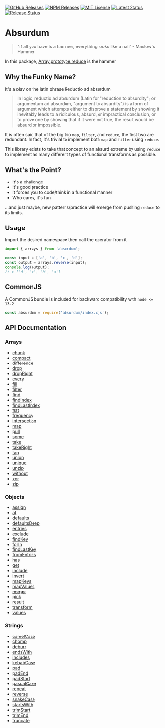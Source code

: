 [![GitHub Releases](https://img.shields.io/github/release/vanillaes/absurdum.svg)](https://github.com/vanillaes/absurdum/releases)
[![NPM Releases](https://img.shields.io/npm/v/absurdum.svg)](https://www.npmjs.com/package/absurdum)
[![MIT License](https://img.shields.io/badge/license-MIT-blue.svg)](https://raw.githubusercontent.com/vanillaes/absurdum/master/LICENSE)
[![Latest Status](https://github.com/vanillaes/absurdum/workflows/Latest/badge.svg)](https://github.com/vanillaes/absurdum/actions)
[![Release Status](https://github.com/vanillaes/absurdum/workflows/Release/badge.svg)](https://github.com/vanillaes/absurdum/actions)

# Absurdum

> "if all you have is a hammer, everything looks like a nail" - Maslow's Hammer

In this package, [Array.prototype.reduce][] is the hammer

## Why the Funky Name?

It's a play on the latin phrase [Reductio ad absurdum][wikipedia]

> In logic, reductio ad absurdum (Latin for "reduction to absurdity"; or argumentum ad absurdum, "argument to absurdity") is a form of argument which attempts either to disprove a statement by showing it inevitably leads to a ridiculous, absurd, or impractical conclusion, or to prove one by showing that if it were not true, the result would be absurd or impossible.

It is often said that of the big trio `map`, `filter`, and `reduce`, the first two are redundant. In fact, it's trivial to implement both `map` and `filter` using `reduce`.

This library exists to take that concept to an absurd extreme by using `reduce` to implement as many different types of functional transforms as possible.

## What's the Point?

- It's a challenge
- It's good practice
- It forces you to code/think in a functional manner
- Who cares, it's fun

...and just maybe, new patterns/practice will emerge from pushing `reduce` to its limits.

## Usage

Import the desired namespace then call the operator from it

```javascript
import { arrays } from 'absurdum';

const input = ['a', 'b', 'c', 'd'];
const output = arrays.reverse(input);
console.log(output);
// > ['d', 'c', 'b', 'a']
```

## CommonJS

A CommonJS bundle is included for backward compatibility with `node <= 13.2`

```javascript
const absurdum = require('absurdum/index.cjs');
```

## API Documentation

### Arrays

- [chunk][arrays.chunk]
- [compact][arrays.compact]
- [difference][arrays.difference]
- [drop][arrays.drop]
- [dropRight][arrays.dropRight]
- [every][arrays.every]
- [fill][arrays.fill]
- [filter][arrays.filter]
- [find][arrays.find]
- [findIndex][arrays.findIndex]
- [findLastIndex][arrays.findLastIndex]
- [flat][arrays.flat]
- [frequency][arrays.frequency]
- [intersection][arrays.intersection]
- [map][arrays.map]
- [pull][arrays.pull]
- [some][arrays.some]
- [take][arrays.take]
- [takeRight][arrays.takeRight]
- [tap][arrays.tap]
- [union][arrays.union]
- [unique][arrays.unique]
- [unzip][arrays.unzip]
- [without][arrays.without]
- [xor][arrays.xor]
- [zip][arrays.zip]

[arrays.chunk]: ./docs/arrays/chunk.md
[arrays.compact]: ./docs/arrays/compact.md
[arrays.difference]: ./docs/arrays/difference.md
[arrays.drop]: ./docs/arrays/drop.md
[arrays.dropRight]: ./docs/arrays/dropRight.md
[arrays.every]: ./docs/arrays/every.md
[arrays.fill]: ./docs/arrays/fill.md
[arrays.filter]: ./docs/arrays/filter.md
[arrays.find]: ./docs/arrays/find.md
[arrays.findIndex]: ./docs/arrays/findIndex.md
[arrays.findLastIndex]: ./docs/arrays/findLastIndex.md
[arrays.flat]: ./docs/arrays/flat.md
[arrays.frequency]: ./docs/arrays/frequency.md
[arrays.intersection]: ./docs/arrays/intersection.md
[arrays.map]: ./docs/arrays/map.md
[arrays.pull]: ./docs/arrays/pull.md
[arrays.some]: ./docs/arrays/some.md
[arrays.tap]: ./docs/arrays/tap.md
[arrays.take]: ./docs/arrays/take.md
[arrays.takeRight]: ./docs/arrays/takeRight.md
[arrays.union]: ./docs/arrays/union.md
[arrays.unique]: ./docs/arrays/unique.md
[arrays.unzip]: ./docs/arrays/unzip.md
[arrays.without]: ./docs/arrays/without.md
[arrays.xor]: ./docs/arrays/xor.md
[arrays.zip]: ./docs/arrays/zip.md

### Objects

- [assign][objects.assign]
- [at][objects.at]
- [defaults][objects.defaults]
- [defaultsDeep][objects.defaultsDeep]
- [entries][objects.entries]
- [exclude][objects.exclude]
- [findKey][objects.findKey]
- [forIn][objects.forIn]
- [findLastKey][objects.findLastKey]
- [fromEntries][objects.fromEntries]
- [has][objects.has]
- [get][objects.get]
- [include][objects.include]
- [invert][objects.invert]
- [mapKeys][objects.mapKeys]
- [mapValues][objects.mapValues]
- [merge][objects.merge]
- [pick][objects.pick]
- [result][objects.result]
- [transform][objects.transform]
- [values][objects.values]

[objects.assign]: ./docs/objects/assign.md
[objects.at]: ./docs/objects/at.md
[objects.defaults]: ./docs/objects/defaults.md
[objects.defaultsDeep]: ./docs/objects/defaultsDeep.md
[objects.entries]: ./docs/objects/entries.md
[objects.exclude]: ./docs/objects/exclude.md
[objects.findKey]: ./docs/objects/findKey.md
[objects.forIn]: ./docs/objects/forIn.md
[objects.findLastKey]: ./docs/objects/findLastKey.md
[objects.fromEntries]: ./docs/objects/fromEntries.md
[objects.has]: ./docs/objects/has.md
[objects.get]: ./docs/objects/get.md
[objects.include]: ./docs/objects/include.md
[objects.invert]: ./docs/objects/invert.md
[objects.mapKeys]: ./docs/objects/mapKeys.md
[objects.mapValues]: ./docs/objects/mapValues.md
[objects.merge]: ./docs/objects/merge.md
[objects.pick]: ./docs/objects/pick.md
[objects.result]: ./docs/objects/result.md
[objects.transform]: ./docs/objects/transform.md
[objects.values]: ./docs/objects/values.md

### Strings

- [camelCase][strings.camelCase]
- [chomp][strings.chomp]
- [deburr][strings.deburr]
- [endsWith][strings.endswith]
- [includes][strings.includes]
- [kebabCase][strings.kebabCase]
- [pad][strings.pad]
- [padEnd][strings.padEnd]
- [padStart][strings.padStart]
- [pascalCase][strings.pascalCase]
- [repeat][strings.repeat]
- [reverse][strings.reverse]
- [snakeCase][strings.snakeCase]
- [startsWith][strings.startswith]
- [trimStart][strings.trimStart]
- [trimEnd][strings.trimEnd]
- [truncate][strings.truncate]

[strings.camelCase]: ./docs/strings/camelCase.md
[strings.chomp]: ./docs/strings/chomp.md
[strings.deburr]: ./docs/strings/deburr.md
[strings.endswith]: ./docs/strings/endsWith.md
[strings.includes]: ./docs/strings/includes.md
[strings.kebabCase]: ./docs/strings/kebabCase.md
[strings.pad]: ./docs/strings/pad.md
[strings.padEnd]: ./docs/strings/padEnd.md
[strings.padStart]: ./docs/strings/padStart.md
[strings.pascalCase]: ./docs/strings/pascalCase.md
[strings.repeat]: ./docs/strings/repeat.md
[strings.reverse]: ./docs/strings/reverse.md
[strings.snakeCase]: ./docs/strings/snakeCase.md
[strings.startswith]: ./docs/strings/startsWith.md
[strings.trimStart]: ./docs/strings/trimStart.md
[strings.trimEnd]: ./docs/strings/trimEnd.md
[strings.truncate]: ./docs/strings/truncate.md

<!-- ### Elements -->

[Array.prototype.reduce]: https://developer.mozilla.org/en-US/docs/Web/JavaScript/Reference/Global_Objects/Array/reduce
[wikipedia]: https://en.wikipedia.org/wiki/Reductio_ad_absurdum
[operator]: https://github.com/evanplaice/absurdum/issues/new?title=Operator([operator])&template=OPERATOR_TEMPLATE.md&labels=enhancement,operator
[type]: https://github.com/evanplaice/absurdum/issues/new?title=Type([typ])&template=TYPE_TEMPLATE.md&labels=enhancement,type
[feature-workflow]:https://www.atlassian.com/git/tutorials/comparing-workflows/feature-branch-workflow
